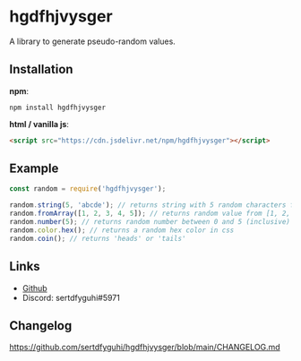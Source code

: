 # hgdfhjvysger

A library to generate pseudo-random values.

## Installation

**npm**:

```
npm install hgdfhjvysger
```

**html / vanilla js**:

```html
<script src="https://cdn.jsdelivr.net/npm/hgdfhjvysger"></script>
```

## Example

```js
const random = require('hgdfhjvysger');

random.string(5, 'abcde'); // returns string with 5 random characters from 'abcde'
random.fromArray([1, 2, 3, 4, 5]); // returns random value from [1, 2, 3, 4, 5]
random.number(5); // returns random number between 0 and 5 (inclusive)
random.color.hex(); // returns a random hex color in css
random.coin(); // returns 'heads' or 'tails'
```

## Links

- [Github](https://github.com/sertdfyguhi)
- Discord: sertdfyguhi#5971

## Changelog

https://github.com/sertdfyguhi/hgdfhjvysger/blob/main/CHANGELOG.md
